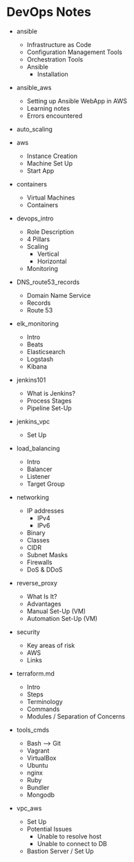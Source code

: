 # DevOps Notes

- ansible
  - Infrastructure as Code
  - Configuration Management Tools
  - Orchestration Tools
  - Ansible
    - Installation

- ansible_aws
  - Setting up Ansible WebApp in AWS
  - Learning notes
  - Errors encountered

- auto_scaling 

- aws
  - Instance Creation
  - Machine Set Up
  - Start App

- containers
  - Virtual Machines
  - Containers

- devops_intro
  - Role Description
  - 4 Pillars
  - Scaling
    - Vertical
    - Horizontal
  - Monitoring
  
- DNS_route53_records
  - Domain Name Service
  - Records
  - Route 53

- elk_monitoring
  - Intro
  - Beats
  - Elasticsearch
  - Logstash
  - Kibana

- jenkins101
  - What is Jenkins?
  - Process Stages
  - Pipeline Set-Up

- jenkins_vpc
  - Set Up

- load_balancing
  - Intro
  - Balancer
  - Listener
  - Target Group

- networking
  - IP addresses
    - IPv4
    - IPv6
  - Binary
  - Classes
  - CIDR
  - Subnet Masks
  - Firewalls
  - DoS & DDoS

- reverse_proxy
  - What Is It?
  - Advantages
  - Manual Set-Up (VM)
  - Automation Set-Up (VM)

- security
  - Key areas of risk
  - AWS
  - Links

- terraform.md
  - Intro
  - Steps
  - Terminology
  - Commands
  - Modules / Separation of Concerns

- tools_cmds
  - Bash --> Git
  - Vagrant
  - VirtualBox
  - Ubuntu
  - nginx
  - Ruby
  - Bundler
  - Mongodb

- vpc_aws
  - Set Up
  - Potential Issues
    - Unable to resolve host
    - Unable to connect to DB
  - Bastion Server / Set Up
